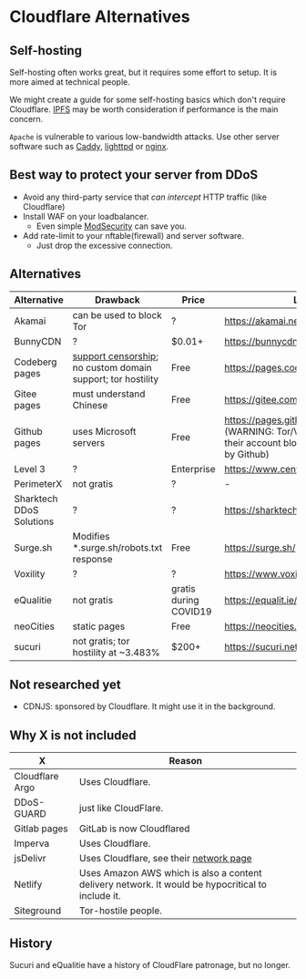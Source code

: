# Cloudflare Alternatives


## Self-hosting
Self-hosting often works great, but it requires some effort to setup.
It is more aimed at technical people.

We might create a guide for some self-hosting basics which don't require Cloudflare.
[IPFS](https://ipfs.io/) may be worth consideration if performance is the main concern.

`Apache` is vulnerable to various low-bandwidth attacks. Use other server software such as [Caddy](https://caddyserver.com/), [lighttpd](https://www.lighttpd.net/) or [nginx](https://nginx.org/).


## Best way to protect your server from DDoS
- Avoid any third-party service that _can intercept_ HTTP traffic (like Cloudflare)
- Install WAF on your loadbalancer.
  - Even simple [ModSecurity](https://www.modsecurity.org/) can save you.
- Add rate-limit to your nftable(firewall) and server software.
  - Just drop the excessive connection.


## Alternatives
| Alternative       | Drawback                          | Price | Link |
| ----------------- | --------------------------------- | ------ | ---- |
| Akamai | can be used to block Tor | ? | https://akamai.net/ |
| BunnyCDN | ? | $0.01+ | https://bunnycdn.com/ |
| Codeberg pages    | [support censorship](../HISTORY.md); no custom domain support; tor hostility | Free | https://pages.codeberg.org/ |
| Gitee pages | must understand Chinese | Free | https://gitee.com/help/articles/4136 |
| Github pages      | uses Microsoft servers            | Free | https://pages.github.com/ (WARNING: Tor/VPN users will get their account blocked automatically by Github) |
| Level 3 | ? | Enterprise | https://www.centurylink.com/ |
| PerimeterX        | not gratis                        | ? | - |
| Sharktech DDoS Solutions | ? | ? | https://sharktech.net/ |
| Surge.sh      | Modifies *.surge.sh/robots.txt response           | Free | https://surge.sh/ |
| Voxility | ? | ? | https://www.voxility.com/ |
| eQualitie | not gratis | gratis during COVID19 | https://equalit.ie/ |
| neoCities | static pages | Free | https://neocities.org/ |
| sucuri | not gratis; tor hostility at ~3.483% | $200+ | https://sucuri.net/|


## Not researched yet
- CDNJS: sponsored by Cloudflare. It might use it in the background.


## Why X is not included
| X       | Reason |
| ------- | ------ |
| Cloudflare Argo | Uses Cloudflare. |
| DDoS-GUARD | just like CloudFlare. |
| Gitlab pages      | GitLab is now Cloudflared |
| Imperva | Uses Cloudflare. |
| jsDelivr | Uses Cloudflare, see their [network page](https://www.jsdelivr.com/network) |
| Netlify | Uses Amazon AWS which is also a content delivery network. It would be hypocritical to include it. |
| Siteground | Tor-hostile people. |


## History
Sucuri and eQualitie have a history of CloudFlare patronage, but no longer.

